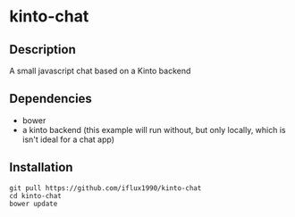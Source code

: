 # kinto-chat
## Description
A small javascript chat based on a Kinto backend

## Dependencies
- bower
- a kinto backend (this example will run without, but only locally, which is isn't ideal for a chat app)

## Installation
````
git pull https://github.com/iflux1990/kinto-chat
cd kinto-chat
bower update
````
